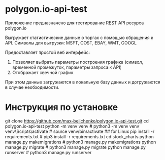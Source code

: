 # polygon.io-api-test

Приложение предназначено для тестирование REST API ресурса polygon.io

Выгружает статистические данные о торгах с помощью обращения к API.
Символы для выгрузки:   MSFT, COST, EBAY, WMT, GOOGL

Предоставляет простой веб интерфейс:
1. Позволяет выбрать параметры построения графика (символ, временной промежуток, параметры запроса к API)
2. Отображает свечной график

При этом данные загружаются в локальную базу данных и догружаются в случае необходимости. 

<h1>Инструкция по установке</h1>

git clone https://github.com/max-belichenko/polygon.io-api-test.git
cd polygon.io-api-test
python -m venv venv		# python3 -m venv venv
venv\Scripts\activate	# source venv/bin/activate	## for Linux
pip install -r requirements.txt	# pip3 install -r requirements.txt
cd stock_charts
python manage.py makemigrations # python3 manage.py makemigrations
python manage.py migrate  # python3 manage.py migrate
python manage.py runserver  # python3 manage.py runserver
